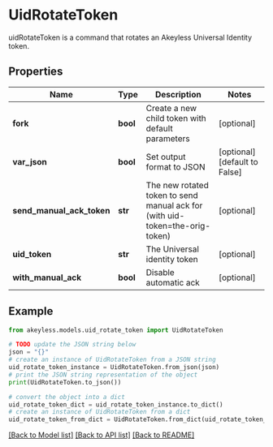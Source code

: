 # UidRotateToken

uidRotateToken is a command that rotates an Akeyless Universal Identity token.

## Properties

Name | Type | Description | Notes
------------ | ------------- | ------------- | -------------
**fork** | **bool** | Create a new child token with default parameters | [optional] 
**var_json** | **bool** | Set output format to JSON | [optional] [default to False]
**send_manual_ack_token** | **str** | The new rotated token to send manual ack for (with uid-token&#x3D;the-orig-token) | [optional] 
**uid_token** | **str** | The Universal identity token | [optional] 
**with_manual_ack** | **bool** | Disable automatic ack | [optional] 

## Example

```python
from akeyless.models.uid_rotate_token import UidRotateToken

# TODO update the JSON string below
json = "{}"
# create an instance of UidRotateToken from a JSON string
uid_rotate_token_instance = UidRotateToken.from_json(json)
# print the JSON string representation of the object
print(UidRotateToken.to_json())

# convert the object into a dict
uid_rotate_token_dict = uid_rotate_token_instance.to_dict()
# create an instance of UidRotateToken from a dict
uid_rotate_token_from_dict = UidRotateToken.from_dict(uid_rotate_token_dict)
```
[[Back to Model list]](../README.md#documentation-for-models) [[Back to API list]](../README.md#documentation-for-api-endpoints) [[Back to README]](../README.md)


